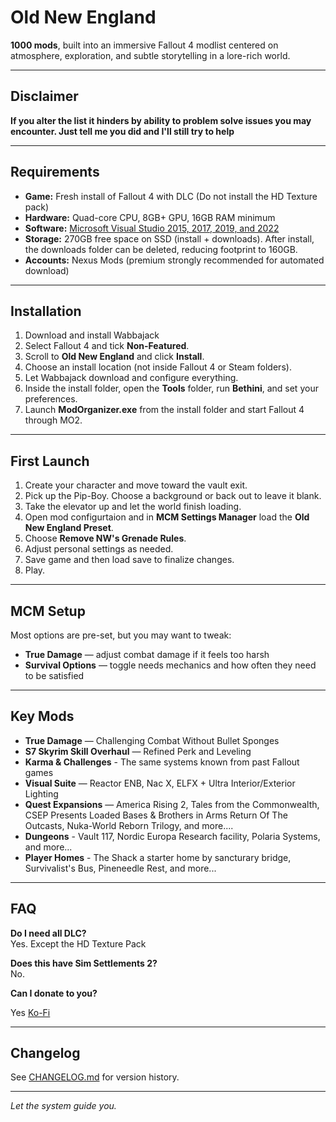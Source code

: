# Old New England

**1000 mods**, built into an immersive Fallout 4 modlist centered on atmosphere, exploration, and subtle storytelling in a lore-rich world.  

---


## Disclaimer
**If you alter the list it hinders by ability to problem solve issues you may encounter. Just tell me you did and I'll still try to help**


---

## Requirements

- **Game:** Fresh install of Fallout 4 with DLC (Do not install the HD Texture pack)
- **Hardware:** Quad-core CPU, 8GB+ GPU, 16GB RAM minimum
- **Software:** [Microsoft Visual Studio 2015, 2017, 2019, and 2022](https://aka.ms/vs/17/release/vc_redist.x64.exe)
- **Storage:** 270GB free space on SSD (install + downloads). After install, the downloads folder can be deleted, reducing footprint to 160GB.  
- **Accounts:** Nexus Mods (premium strongly recommended for automated download)  

---

## Installation

1. Download and install Wabbajack 
2. Select Fallout 4 and tick **Non-Featured**.  
3. Scroll to **Old New England** and click **Install**.  
4. Choose an install location (not inside Fallout 4 or Steam folders).  
5. Let Wabbajack download and configure everything.  
6. Inside the install folder, open the **Tools** folder, run **Bethini**, and set your preferences.  
7. Launch **ModOrganizer.exe** from the install folder and start Fallout 4 through MO2.  

---

## First Launch

1. Create your character and move toward the vault exit.  
2. Pick up the Pip-Boy. Choose a background or back out to leave it blank.  
3. Take the elevator up and let the world finish loading.  
4. Open mod configurtaion and in **MCM Settings Manager** load the **Old New England Preset**.  
5. Choose **Remove NW's Grenade Rules**. 
6. Adjust personal settings as needed.
7. Save game and then load save to finalize changes.  
8. Play.  

---

## MCM Setup

Most options are pre-set, but you may want to tweak:  

- **True Damage** — adjust combat damage if it feels too harsh  
- **Survival Options** — toggle needs mechanics and how often they need to be satisfied 

---

## Key Mods

- **True Damage** — Challenging Combat Without Bullet Sponges  
- **S7 Skyrim Skill Overhaul** — Refined Perk and Leveling
- **Karma & Challenges** - The same systems known from past Fallout games
- **Visual Suite** — Reactor ENB, Nac X, ELFX + Ultra Interior/Exterior Lighting
- **Quest Expansions** — America Rising 2, Tales from the Commonwealth, CSEP Presents Loaded Bases & Brothers in Arms Return Of The Outcasts, Nuka-World Reborn Trilogy, and more....
- **Dungeons** - Vault 117, Nordic Europa Research facility, Polaria Systems, and more...
- **Player Homes** - The Shack a starter home by sancturary bridge, Survivalist's Bus, Pineneedle Rest, and more...
---

## FAQ

**Do I need all DLC?**  
Yes. Except the HD Texture Pack

**Does this have Sim Settlements 2?**  
No.

**Can I donate to you?**

Yes [Ko-Fi](https://ko-fi.com/kahnezzer)

---

## Changelog

See [CHANGELOG.md](./CHANGELOG.md) for version history.  

---

*Let the system guide you.*  
